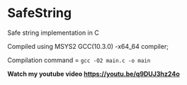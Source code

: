 # SafeString
Safe string implementation in C

Compiled using MSYS2 GCC(10.3.0) -x64_64 compiler;

Compilation command = `gcc -O2 main.c -o main`

**Watch my youtube video https://youtu.be/q9DUJ3hz24o**
